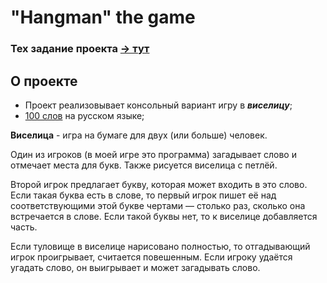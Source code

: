 # "Hangman" the game
### Тех задание проекта [-> тут](https://zhukovsd.github.io/java-backend-learning-course/Projects/Hangman/)

## О проекте
* Проект реализовывает консольный вариант игру в ***виселицу***;
* [100 слов](https://github.com/A7suk0/HangmanGame/blob/main/src/main/resources/words.txt) на русском языке;
        
**Виселица** - игра на бумаге для двух (или больше) человек.

Один из игроков (в моей игре это программа) загадывает слово и отмечает места для букв. Также рисуется виселица с петлёй.

Второй игрок предлагает букву, которая может входить в это слово. Если такая буква есть в слове, то первый игрок пишет её над соответствующими этой букве чертами — столько раз, сколько она встречается в слове. Если такой буквы нет, то к виселице добавляется часть.

Если туловище в виселице нарисовано полностью, то отгадывающий игрок проигрывает, считается повешенным. Если игроку удаётся угадать слово, он выигрывает и может загадывать слово.
